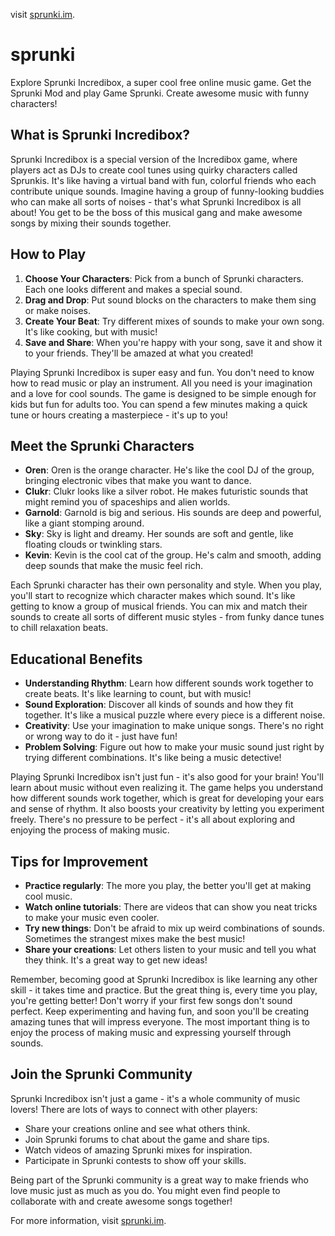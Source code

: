 visit [sprunki.im](http://sprunki.im).

# sprunki
Explore Sprunki Incredibox, a super cool free online music game. Get the Sprunki Mod and play Game Sprunki. Create awesome music with funny characters!

## What is Sprunki Incredibox?

Sprunki Incredibox is a special version of the Incredibox game, where players act as DJs to create cool tunes using quirky characters called Sprunkis. It's like having a virtual band with fun, colorful friends who each contribute unique sounds. Imagine having a group of funny-looking buddies who can make all sorts of noises - that's what Sprunki Incredibox is all about! You get to be the boss of this musical gang and make awesome songs by mixing their sounds together.

## How to Play

1. **Choose Your Characters**: Pick from a bunch of Sprunki characters. Each one looks different and makes a special sound.
2. **Drag and Drop**: Put sound blocks on the characters to make them sing or make noises.
3. **Create Your Beat**: Try different mixes of sounds to make your own song. It's like cooking, but with music!
4. **Save and Share**: When you're happy with your song, save it and show it to your friends. They'll be amazed at what you created!

Playing Sprunki Incredibox is super easy and fun. You don't need to know how to read music or play an instrument. All you need is your imagination and a love for cool sounds. The game is designed to be simple enough for kids but fun for adults too. You can spend a few minutes making a quick tune or hours creating a masterpiece - it's up to you!

## Meet the Sprunki Characters

- **Oren**: Oren is the orange character. He's like the cool DJ of the group, bringing electronic vibes that make you want to dance.
- **Clukr**: Clukr looks like a silver robot. He makes futuristic sounds that might remind you of spaceships and alien worlds.
- **Garnold**: Garnold is big and serious. His sounds are deep and powerful, like a giant stomping around.
- **Sky**: Sky is light and dreamy. Her sounds are soft and gentle, like floating clouds or twinkling stars.
- **Kevin**: Kevin is the cool cat of the group. He's calm and smooth, adding deep sounds that make the music feel rich.

Each Sprunki character has their own personality and style. When you play, you'll start to recognize which character makes which sound. It's like getting to know a group of musical friends. You can mix and match their sounds to create all sorts of different music styles - from funky dance tunes to chill relaxation beats.

## Educational Benefits

- **Understanding Rhythm**: Learn how different sounds work together to create beats. It's like learning to count, but with music!
- **Sound Exploration**: Discover all kinds of sounds and how they fit together. It's like a musical puzzle where every piece is a different noise.
- **Creativity**: Use your imagination to make unique songs. There's no right or wrong way to do it - just have fun!
- **Problem Solving**: Figure out how to make your music sound just right by trying different combinations. It's like being a music detective!

Playing Sprunki Incredibox isn't just fun - it's also good for your brain! You'll learn about music without even realizing it. The game helps you understand how different sounds work together, which is great for developing your ears and sense of rhythm. It also boosts your creativity by letting you experiment freely. There's no pressure to be perfect - it's all about exploring and enjoying the process of making music.

## Tips for Improvement

- **Practice regularly**: The more you play, the better you'll get at making cool music.
- **Watch online tutorials**: There are videos that can show you neat tricks to make your music even cooler.
- **Try new things**: Don't be afraid to mix up weird combinations of sounds. Sometimes the strangest mixes make the best music!
- **Share your creations**: Let others listen to your music and tell you what they think. It's a great way to get new ideas!

Remember, becoming good at Sprunki Incredibox is like learning any other skill - it takes time and practice. But the great thing is, every time you play, you're getting better! Don't worry if your first few songs don't sound perfect. Keep experimenting and having fun, and soon you'll be creating amazing tunes that will impress everyone. The most important thing is to enjoy the process of making music and expressing yourself through sounds.

## Join the Sprunki Community

Sprunki Incredibox isn't just a game - it's a whole community of music lovers! There are lots of ways to connect with other players:

- Share your creations online and see what others think.
- Join Sprunki forums to chat about the game and share tips.
- Watch videos of amazing Sprunki mixes for inspiration.
- Participate in Sprunki contests to show off your skills.

Being part of the Sprunki community is a great way to make friends who love music just as much as you do. You might even find people to collaborate with and create awesome songs together!

For more information, visit [sprunki.im](http://sprunki.im).
